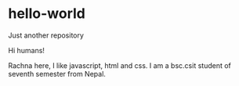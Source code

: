 # hello-world
Just another repository

Hi humans!

Rachna here, I like javascript, html and css. I am a bsc.csit student of seventh semester from Nepal.

